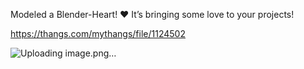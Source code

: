 Modeled a Blender-Heart! ❤️ It’s bringing some love to your projects!

https://thangs.com/mythangs/file/1124502

![Uploading image.png…]()
